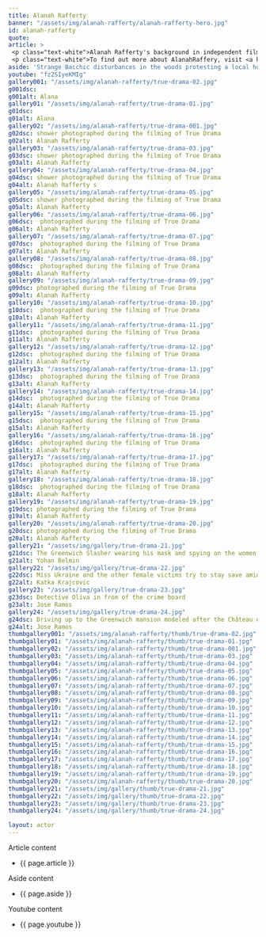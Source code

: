 ```yaml
---
title: Alanah Rafferty
banner: "/assets/img/alanah-rafferty/alanah-rafferty-hero.jpg"
id: alanah-rafferty
quote: 
article: >
 <p class="text-white">Alanah Rafferty's background in independent film, the blogosphere, and on stage, made her a natural choice to play Sara Pullin – the LA movie Star and Bacchae. "I was very drawn to this script because it's visceral – this is a horror movie in service of asking the question, 'Why violence against women?' And I loved playing a Bacchae. The Bacchae in this film are special. The Bacchae in Euripides are strong, ferocious and connected with nature. But here – for the first time – we get to see their smarts – they are the guides to bring you into the world of the classics and the full world of our intellectual inheritance. They're physically strong – and, they are mentally formidable. I would say, the Bacchae are the prime protagonists in this story.  It's their rage at senseless violence that causes them to summon Dionysos. I don’t have to tell you how fun it is as an actress to play the victim and the prime agent – all in service of creating a new kind of cinema."</p>
 <p class="text-white">To find out more about AlanahRaffery, visit <a href="https://www.alanah-rafferty.com/" target="_blank" class="underline mail-link">www.alanah-rafferty.com</a></p>
aside: 'Strange Bacchic disturbances in the woods protesting a local horror movie prompt a police investigation. A shadowy figure emerges.  Calling himself the God of Drama, he believes that he can achieve the seemingly impossible goal of returning drama to its original purpose – of preparing citizens for leadership in democracy. As the horror movie spirals out of control, and the Bacchae are consumed in violence - can officer Ailish Walsh discern the truth before a gruesome Greek drama unfolds? <br><br> Director James Thomas creates a Greek tragedy for our time. A horror story that looks at the original role of drama – as the companion invention of democracy – to shed light on how modern media is still working in our lives, in hidden ways, to rip us apart. True Drama is an alarm – a rare moment of clarity – a terrifying jolt - and an invitation to enjoy the true transcendental power of drama to help us envision a better Democracy. '
youtube: "fz2SIyeKMIg"
gallery001: "/assets/img/alanah-rafferty/true-drama-02.jpg"
g001dsc: 
g001alt: Alana 
gallery01: "/assets/img/alanah-rafferty/true-drama-01.jpg"
g01dsc: 
g01alt: Alana 
gallery02: "/assets/img/alanah-rafferty/true-drama-001.jpg"
g02dsc: shower photographed during the filming of True Drama 
g02alt: Alanah Rafferty 
gallery03: "/assets/img/alanah-rafferty/true-drama-03.jpg"
g03dsc: shower photographed during the filming of True Drama 
g03alt: Alanah Rafferty 
gallery04: "/assets/img/alanah-rafferty/true-drama-04.jpg"
g04dsc: shower photographed during the filming of True Drama 
g04alt: Alanah Rafferty s
gallery05: "/assets/img/alanah-rafferty/true-drama-05.jpg"
g05dsc: shower photographed during the filming of True Drama 
g05alt: Alanah Rafferty 
gallery06: "/assets/img/alanah-rafferty/true-drama-06.jpg"
g06dsc:  photographed during the filming of True Drama 
g06alt: Alanah Rafferty 
gallery07: "/assets/img/alanah-rafferty/true-drama-07.jpg"
g07dsc:  photographed during the filming of True Drama 
g07alt: Alanah Rafferty 
gallery08: "/assets/img/alanah-rafferty/true-drama-08.jpg"
g08dsc:  photographed during the filming of True Drama 
g08alt: Alanah Rafferty 
gallery09: "/assets/img/alanah-rafferty/true-drama-09.jpg"
g09dsc: photographed during the filming of True Drama 
g09alt: Alanah Rafferty 
gallery10: "/assets/img/alanah-rafferty/true-drama-10.jpg"
g10dsc:  photographed during the filming of True Drama 
g10alt: Alanah Rafferty 
gallery11: "/assets/img/alanah-rafferty/true-drama-11.jpg"
g11dsc:  photographed during the filming of True Drama 
g11alt: Alanah Rafferty 
gallery12: "/assets/img/alanah-rafferty/true-drama-12.jpg"
g12dsc:  photographed during the filming of True Drama 
g12alt: Alanah Rafferty 
gallery13: "/assets/img/alanah-rafferty/true-drama-13.jpg"
g13dsc:  photographed during the filming of True Drama 
g13alt: Alanah Rafferty 
gallery14: "/assets/img/alanah-rafferty/true-drama-14.jpg"
g14dsc:  photographed during the filming of True Drama 
g14alt: Alanah Rafferty 
gallery15: "/assets/img/alanah-rafferty/true-drama-15.jpg"
g15dsc:  photographed during the filming of True Drama 
g15alt: Alanah Rafferty 
gallery16: "/assets/img/alanah-rafferty/true-drama-16.jpg"
g16dsc:  photographed during the filming of True Drama 
g16alt: Alanah Rafferty 
gallery17: "/assets/img/alanah-rafferty/true-drama-17.jpg"
g17dsc:  photographed during the filming of True Drama 
g17alt: Alanah Rafferty 
gallery18: "/assets/img/alanah-rafferty/true-drama-18.jpg"
g18dsc:  photographed during the filming of True Drama 
g18alt: Alanah Rafferty 
gallery19: "/assets/img/alanah-rafferty/true-drama-19.jpg"
g19dsc: photographed during the filming of True Drama 
g19alt: Alanah Rafferty 
gallery20: "/assets/img/alanah-rafferty/true-drama-20.jpg"
g20dsc: photographed during the filming of True Drama 
g20alt: Alanah Rafferty
gallery21: "/assets/img/gallery/true-drama-21.jpg"
g21dsc: The Greenwich Slasher wearing his mask and spying on the women in the shower
g21alt: Yohan Belmin
gallery22: "/assets/img/gallery/true-drama-22.jpg"
g22dsc: Miss Ukraine and the other female victims try to stay save amid the chaos on set
g22alt: Katka Krajcovic 
gallery23: "/assets/img/gallery/true-drama-23.jpg"
g23dsc: Detective Oliva in from of the crime board
g23alt: Jose Ramos
gallery24: "/assets/img/gallery/true-drama-24.jpg"
g24dsc: Driving up to the Greenwich mansion modeled after the Château de Malmaison in French
g24alt: Jose Ramos
thumbgallery001: "/assets/img/alanah-rafferty/thumb/true-drama-02.jpg"
thumbgallery01: "/assets/img/alanah-rafferty/thumb/true-drama-01.jpg"
thumbgallery02: "/assets/img/alanah-rafferty/thumb/true-drama-001.jpg"
thumbgallery03: "/assets/img/alanah-rafferty/thumb/true-drama-03.jpg"
thumbgallery04: "/assets/img/alanah-rafferty/thumb/true-drama-04.jpg"
thumbgallery05: "/assets/img/alanah-rafferty/thumb/true-drama-05.jpg"
thumbgallery06: "/assets/img/alanah-rafferty/thumb/true-drama-06.jpg"
thumbgallery07: "/assets/img/alanah-rafferty/thumb/true-drama-07.jpg"
thumbgallery08: "/assets/img/alanah-rafferty/thumb/true-drama-08.jpg"
thumbgallery09: "/assets/img/alanah-rafferty/thumb/true-drama-09.jpg"
thumbgallery10: "/assets/img/alanah-rafferty/thumb/true-drama-10.jpg"
thumbgallery11: "/assets/img/alanah-rafferty/thumb/true-drama-11.jpg"
thumbgallery12: "/assets/img/alanah-rafferty/thumb/true-drama-12.jpg"
thumbgallery13: "/assets/img/alanah-rafferty/thumb/true-drama-13.jpg"
thumbgallery14: "/assets/img/alanah-rafferty/thumb/true-drama-14.jpg"
thumbgallery15: "/assets/img/alanah-rafferty/thumb/true-drama-15.jpg"
thumbgallery16: "/assets/img/alanah-rafferty/thumb/true-drama-16.jpg"
thumbgallery17: "/assets/img/alanah-rafferty/thumb/true-drama-17.jpg"
thumbgallery18: "/assets/img/alanah-rafferty/thumb/true-drama-18.jpg"
thumbgallery19: "/assets/img/alanah-rafferty/thumb/true-drama-19.jpg"
thumbgallery20: "/assets/img/alanah-rafferty/thumb/true-drama-20.jpg"
thumbgallery21: "/assets/img/gallery/thumb/true-drama-21.jpg"
thumbgallery22: "/assets/img/gallery/thumb/true-drama-22.jpg"
thumbgallery23: "/assets/img/gallery/thumb/true-drama-23.jpg"
thumbgallery24: "/assets/img/gallery/thumb/true-drama-24.jpg"

layout: actor
---
```


Article content
* {{ page.article }}

Aside content
* {{ page.aside }}

Youtube content
* {{ page.youtube }}

